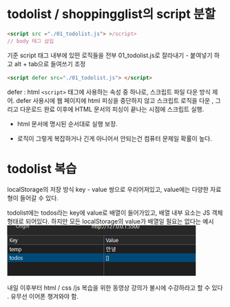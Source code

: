 # todolist / shoppingglist의 script 분할
```html
<script src ="./01_todolist.js"> >/script> 
// body 태그 삽입

```

기준 script 태그 내부에 있떤 로직들을 전부 01_todolist.js로 잘라내기 - 붙여넣기 하고 alt + tab으로 들여쓰기 조정

```html
<script defer src="./01_todolist.js"> </script>
```

defer : html `<script>` 태그에 사용하는 속성 중 하나로, 스크립트 파일 다운 방식 제어.
defer 사용시에 웹 페이지에 html 피싱을 중단하지 않고 스크립트 로직을 다운 , 그리고 다운로드 완료 이후에 HTML 문서의 피싱이 끝나는 시점에 스크립트 실행.

- html 문서에 명시된 순서대로 실행 보장.

- 로직이 그렇게 복잡하거나 긴게 아니어서 안되는건 컴퓨터 문제일 확률이 높다.

# todolist 복습 
localStorage의 저장 방식 
key - value 쌍으로 우리어져있고, value에는 다양한 자료형이 들어갈 수 있다.

todolist에는 todos라는 key에 value로 배열이 들어가있고, 배열 내부 요소는 JS 객체 형태로 되어있다.
하지만 모든 localStorage의 value가 배열일 필요는 없다는 예시
![localStorage value string예시](./image-2.png)

내일 이후부터 html / css /js 복습을 위한 동영상 강의가 불시에 수강하라고 할 수 있다 . 유무선 이어폰 챙겨와야 함.